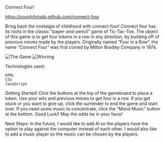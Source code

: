 Connect Four!

https://countchrisdo.github.com/connect-four

Bring back the nostalgia of childhood with connect four! Connect four has its roots in the classic “paper-and-pencil” game of Tic-Tac-Toe. The object of this game is to get four tokens in a row in any direction, by building off of previous moves made by the players. Originally named “Four in a Row”, the name “Connect Four” was first coined by Milton Bradley Company in 1974. 

![The Game](https://i.imgur.com/5OxK73M.png)
![Winning](https://i.imgur.com/MpB8z0K.png)


Technologies used:

    HTML
    CSS
    JavaScript

Getting Started!
	Click the buttons at the top of the gameboard to place a token. Use your wits and previous moves to get four in a row. If you get stuck or you want to give up, click the surrender to end the game and start over. If you need some music to concentrate, click the “Mood Music” button at the bottom. Good Luck!! May the odds be in your favor!


Next Steps:
    In the future, I would like to add AI so the players have the option to play against the computer instead of each other. I would also like to add a music player so the music can be chosen by the players.
